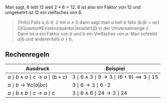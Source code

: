 Man sagt, $6$ teilt $12$ weil $2*6=12$. $6$ ist also ein Faktor von $12$ und umgekehrt ist $12$ ein vielfaches von $6$.

>[!Info]
>Falls $a,b\in\mathbb{Z}$ mit $a\neq 0$ dann sagt man $a$ teilt $b$ falls $\exists c(b=ac)$([[Quantor#Existenzquantor|existiert]]) in der Universalmenge $\mathbb{Z}$. Dann ist $a$ ein Faktor von $b$ und $b$ ein Vielfaches von $a$. Man schreibt $a|b$ und anderenfalls $a\nmid b$.

## Rechenregeln

| Ausdruck                             | Beispiel                                                |
| ------------------------------------ | ------------------------------------------------------- |
| $a\mid b\land a\mid c\to a\mid(b+c)$ | $3\mid 6\land 3\mid 9 \to 3\mid(6+9) \implies 3\mid 15$ |
| $a\mid b\to \forall c(a\|bc)$        | $3\mid 6 \to 3\mid 6\cdot 2$                            |
| $a\mid b\land b\mid c\to a\mid c$    | $3\mid 6 \land 6\mid 24 \to 3\mid 24$                   |
